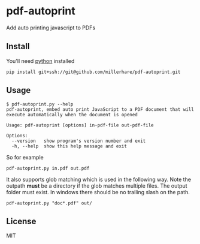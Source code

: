 # pdf-autoprint
Add auto printing javascript to PDFs


## Install
You'll need [python](https://www.python.org/) installed

    pip install git+ssh://git@github.com/millerhare/pdf-autoprint.git


## Usage

    $ pdf-autoprint.py --help
    pdf-autoprint, embed auto print JavaScript to a PDF document that will execute automatically when the document is opened

    Usage: pdf-autoprint [options] in-pdf-file out-pdf-file

    Options:
      --version   show program's version number and exit
      -h, --help  show this help message and exit

So for example

    pdf-autoprint.py in.pdf out.pdf

It also supports glob matching which is used in the following way. Note the outpath **must** be a directory if the glob matches multiple files.
The output folder must exist. In windows there should be no trailing slash on the path.

    pdf-autoprint.py "doc*.pdf" out/


## License
MIT
